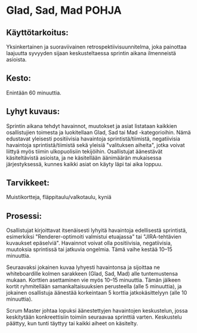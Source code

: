# Glad, Sad, Mad POHJA

## Käyttötarkoitus:  
Yksinkertainen ja suoraviivainen retrospektiivisuunnitelma, joka painottaa laajuutta syvyyden sijaan keskusteltaessa sprintin aikana ilmenneistä asioista.  

## Kesto:  
Enintään 60 minuuttia.  

## Lyhyt kuvaus:  
Sprintin aikana tehdyt havainnot, muutokset ja asiat listataan kaikkien osallistujien toimesta ja luokitellaan Glad, Sad tai Mad -kategorioihin.
Nämä edustavat yleisesti positiivisia havaintoja sprintistä/tiimistä, negatiivisia havaintoja sprintistä/tiimistä sekä yleisiä "valituksen aiheita", jotka voivat liittyä myös tiimin ulkopuolisiin tekijöihin.
Osallistujat äänestävät käsiteltävistä asioista, ja ne käsitellään äänimäärän mukaisessa järjestyksessä, kunnes kaikki asiat on käyty läpi tai aika loppuu.  

## Tarvikkeet:  
Muistikortteja, fläppitaulu/valkotaulu, kyniä  

## Prosessi:
Osallistujat kirjoittavat itsenäisesti lyhyitä havaintoja edellisestä sprintistä, esimerkiksi "Renderer-optimoiti valmistui etuajassa" tai "JIRA-tehtävien kuvaukset epäselviä".
Havainnot voivat olla positiivisia, negatiivisia, muutoksia sprintissä tai jatkuvia ongelmia. Tämä vaihe kestää 10–15 minuuttia.

Seuraavaksi jokainen kuvaa lyhyesti havaintonsa ja sijoittaa ne whiteboardille kolmen sarakkeen (Glad, Sad, Mad) alle tuntemustensa mukaan.
Korttien asettaminen vie myös 10–15 minuuttia. Tämän jälkeen kortit ryhmitellään samankaltaisuuksien perusteella (alle 5 minuuttia), ja jokainen osallistuja äänestää korkeintaan 5 korttia jatkokäsittelyyn (alle 10 minuuttia).

Scrum Master johtaa lopuksi äänestettyjen havaintojen keskustelun, jossa keskitytään konkreettisiin toimiin seuraavaa sprinttiä varten. Keskustelu päättyy, kun tunti täyttyy tai kaikki aiheet on käsitelty.
